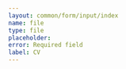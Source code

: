 ```yaml
---
layout: common/form/input/index
name: file
type: file
placeholder:
error: Required field
label: CV
---
```

